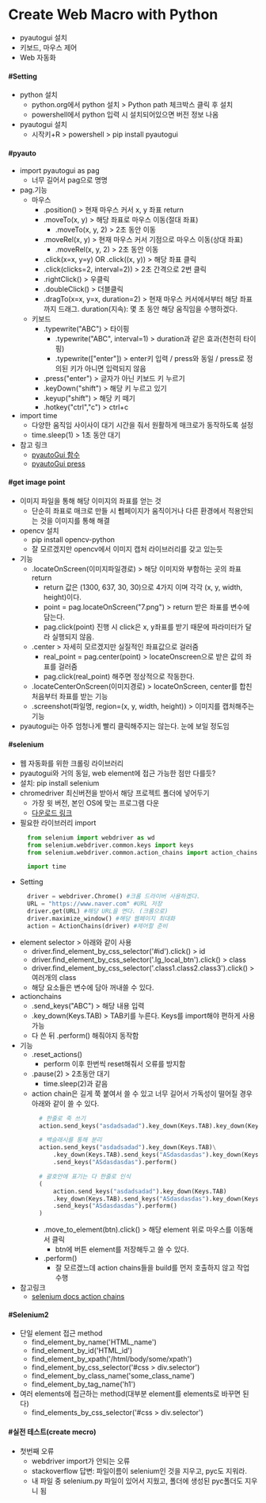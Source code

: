 # Create Web Macro with Python
- pyautogui 설치
- 키보드, 마우스 제어
- Web 자동화

#### #Setting
- python 설치
  - python.org에서 python 설치 > Python path 체크박스 클릭 후 설치
  - powershell에서 python 입력 시 설치되어있으면 버전 정보 나옴
- pyautogui 설치
  - 시작키+R > powershell > pip install pyautogui


#### #pyauto
- import pyautogui as pag
  - 너무 길어서 pag으로 명명
- pag.기능
  - 마우스
    - .position() > 현재 마우스 커서 x, y 좌표 return
    - .moveTo(x, y) > 해당 좌표로 마우스 이동(절대 좌표)
      - .moveTo(x, y, 2) > 2초 동안 이동
    - .moveRel(x, y) > 현재 마우스 커서 기점으로 마우스 이동(상대 좌표)
      - .moveRel(x, y, 2) > 2초 동안 이동
    - .click(x=x, y=y) OR .click((x, y)) > 해당 좌표 클릭
    - .click(clicks=2, interval=2)) > 2초 간격으로 2번 클릭
    - .rightClick() > 우클릭
    - .doubleClick() > 더블클릭
    - .dragTo(x=x, y=x, duration=2) > 현재 마우스 커서에서부터 해당 좌표까지 드래그. duration(지속): 몇 초 동안 해당 움직임을 수행하겠다.
  - 키보드
    - .typewrite("ABC") > 타이핑
      - .typewrite("ABC", interval=1) > duration과 같은 효과(천천히 타이핑)
      - .typewrite(["enter"]) > enter키 입력 / press와 동일 / press로 정의된 키가 아니면 입력되지 않음
    - .press("enter") > 글자가 아닌 키보드 키 누르기
    - .keyDown("shift") > 해당 키 누르고 있기
    - .keyup("shift") > 해당 키 떼기
    - .hotkey("ctrl","c") > ctrl+c
- import time
  - 다양한 움직임 사이사이 대기 시간을 줘서 원활하게 매크로가 동작하도록 설정
  - time.sleep(1) > 1초 동안 대기
- 참고 링크
  - [pyautoGui 함수](https://m.blog.naver.com/jsk6824/221765884364)
  - [pyautoGui press](https://pyautogui.readthedocs.io/en/latest/keyboard.html)

#### #get image point
- 이미지 파일을 통해 해당 이미지의 좌표를 얻는 것
  - 단순히 좌표로 매크로 만들 시 퓁페이지가 움직이거나 다른 환경에서 적용안되는 것을 이미지를 통해 해결
- opencv 설치
  - pip install opencv-python
  - 잘 모르겠지만 opencv에서 이미지 캡처 라이브러리를 갖고 있는듯
- 기능
  - .locateOnScreen(이미지파일경로) > 해당 이미지와 부함하는 곳의 좌표 return
    - return 값은 (1300, 637, 30, 30)으로 4가지 이며 각각 (x, y, width, height)이다.
    - point = pag.locateOnScreen("7.png") > return 받은 좌표를 변수에 담는다.
    - pag.click(point) 진행 시 click은 x, y좌표를 받기 때문에 파라미터가 달라 실행되지 않음.
  - .center > 자세히 모르겠지만 실질적인 좌표값으로 걸러줌
    - real_point = pag.center(point) > locateOnscreen으로 받은 값의 좌표를 걸러줌
    - pag.click(real_point) 해주면 정상적으로 작동한다.
  - .locateCenterOnScreen(이미지경로) > locateOnScreen, center를 합친 처음부터 좌표를 받는 기능
  - .screenshot(파일명, region=(x, y, width, height)) > 이미지를 캡처해주는 기능
- pyautogui는 아주 엄청나게 빨리 클릭해주지는 않는다. 눈에 보일 정도임

#### #selenium
- 웹 자동화를 위한 크롤링 라이브러리
- pyautogui와 거의 동일, web element에 접근 가능한 점만 다를듯?
- 설치: pip install selenium
- chromedriver 최신버전을 받아서 해당 프로젝트 폴더에 넣어두기
  - 가장 윗 버전, 본인 OS에 맞는 프로그램 다운
  - [다운로드 링크](https://sites.google.com/a/chromium.org/chromedriver/downloads)
- 필요한 라이브러리 import
  ```python
    from selenium import webdriver as wd
    from selenium.webdriver.common.keys import keys
    from selenium.webdriver.common.action_chains import action_chains as ac

    import time
  ```
- Setting
  ```python
    driver = webdriver.Chrome() #크롬 드라이버 사용하겠다.
    URL = "https://www.naver.com" #URL 저장
    driver.get(URL) #해당 URL을 연다. (크롬으로)
    driver.maximize_window() #해당 웹페이지 최대화
    action = ActionChains(driver) #제어할 준비
  ```
- element selector > 아래와 같이 사용
  - driver.find_element_by_css_selector('#id').click() > id
  - driver.find_element_by_css_selector('.lg_local_btn').click() > class
  - driver.find_element_by_css_selector('.class1.class2.class3').click() > 여러개의 class
  - 해당 요소들은 변수에 담아 꺼내쓸 수 있다.
- actionchains
  - .send_keys("ABC") > 해당 내용 입력
  - .key_down(Keys.TAB) > TAB키를 누른다. Keys를 import해야 편하게 사용가능
  - 다 쓴 뒤 .perform() 해줘야지 동작함
- 기능
  - .reset_actions()
    - perform 이후 한번씩 reset해줘서 오류를 방지함
  - .pause(2) > 2초동안 대기
    - time.sleep(2)과 같음
  - action chain은 길게 쭉 붙여서 쓸 수 있고 너무 길어서 가독성이 떨어질 경우 아래와 같이 쓸 수 있다.
    ```python    
      # 한줄로 죽 쓰기
      action.send_keys("asdadsadad").key_down(Keys.TAB).key_down(Keys.TAB).send_keys("ASdasdasdas").key_down(Keys.TAB).send_keys("ASdasdasdas").perform()

      # 백슬래시를 통해 분리
      action.send_keys("asdadsadad").key_down(Keys.TAB)\
          .key_down(Keys.TAB).send_keys("ASdasdasdas").key_down(Keys.TAB)\
          .send_keys("ASdasdasdas").perform()

      # 괄호안에 표기는 다 한줄로 인식
      (
          action.send_keys("asdadsadad").key_down(Keys.TAB)
          .key_down(Keys.TAB).send_keys("ASdasdasdas").key_down(Keys.TAB)
          .send_keys("ASdasdasdas").perform()
      )
    ```
    - .move_to_element(btn).click() > 해당 element 위로 마우스를 이동해서 클릭
      - btn에 버튼 element를 저장해두고 쓸 수 있다.
    - .perform()
      - 잘 모르겠느데 action chains들을 build를 먼저 호출하지 않고 작업 수행
- 참고링크
  - [selenium docs action chains](https://www.selenium.dev/selenium/docs/api/py/webdriver/selenium.webdriver.common.action_chains.html)

#### #Selenium2
- 단일 element 접근 method
  - find_element_by_name('HTML_name')
  - find_element_by_id('HTML_id')
  - find_element_by_xpath('/html/body/some/xpath')
  - find_element_by_css_selector('#css > div.selector')
  - find_element_by_class_name('some_class_name')
  - find_element_by_tag_name('h1')
- 여러 elements에 접근하는 method(대부분 element를 elements로 바꾸면 된다)
  - find_elements_by_css_selector('#css > div.selector')
  
#### #실전 테스트(create mecro)
- 첫번째 오류
  - webdriver import가 안되는 오류
  - stackoverflow 답변: 파일이름이 selenium인 것을 지우고, pyc도 지워라.
  - 내 파일 중 selenium.py 파일이 있어서 지웠고, 폴더에 생성된 pyc폴더도 지우니 됨
